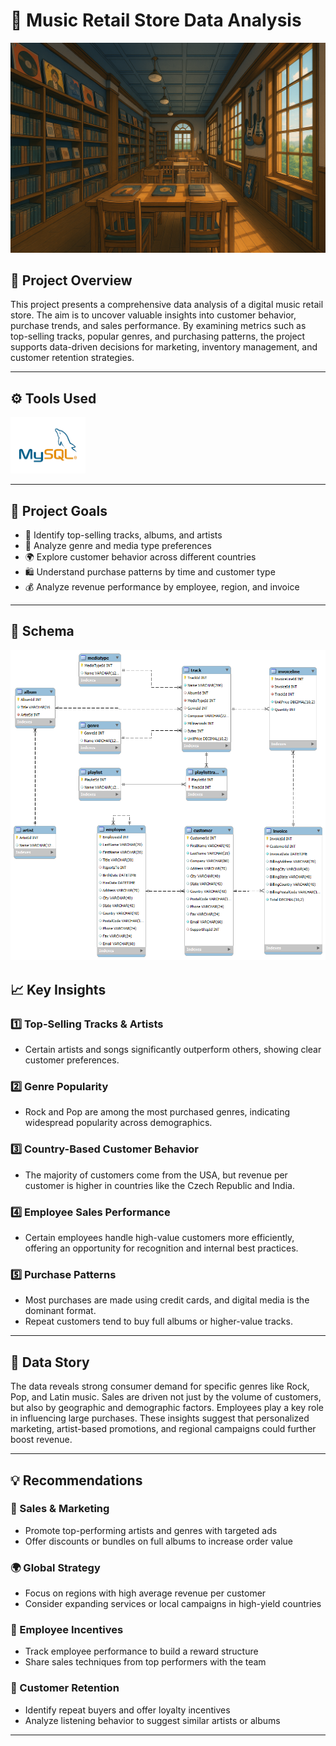 # 🎼 Music Retail Store Data Analysis

![Music Store](Music_Store.png)

## 📌 Project Overview

This project presents a comprehensive data analysis of a digital music retail store. The aim is to uncover valuable insights into customer behavior, purchase trends, and sales performance. By examining metrics such as top-selling tracks, popular genres, and purchasing patterns, the project supports data-driven decisions for marketing, inventory management, and customer retention strategies.

---

## ⚙️ Tools Used

<img src="mysql.png" alt="MySQL Logo" width="120" height="90">

---

## 🎯 Project Goals

- 🎵 Identify top-selling tracks, albums, and artists  
- 📁 Analyze genre and media type preferences  
- 🌍 Explore customer behavior across different countries  
- 🛍️ Understand purchase patterns by time and customer type  
- 💰 Analyze revenue performance by employee, region, and invoice  

---
## 🧩 Schema
![Music Store Schema](Music_Store_Schema.png)

## 📈 Key Insights

### 1️⃣ Top-Selling Tracks & Artists  
- Certain artists and songs significantly outperform others, showing clear customer preferences.

### 2️⃣ Genre Popularity  
- Rock and Pop are among the most purchased genres, indicating widespread popularity across demographics.

### 3️⃣ Country-Based Customer Behavior  
- The majority of customers come from the USA, but revenue per customer is higher in countries like the Czech Republic and India.

### 4️⃣ Employee Sales Performance  
- Certain employees handle high-value customers more efficiently, offering an opportunity for recognition and internal best practices.

### 5️⃣ Purchase Patterns  
- Most purchases are made using credit cards, and digital media is the dominant format.  
- Repeat customers tend to buy full albums or higher-value tracks.

---

## 🧠 Data Story

The data reveals strong consumer demand for specific genres like Rock, Pop, and Latin music. Sales are driven not just by the volume of customers, but also by geographic and demographic factors. Employees play a key role in influencing large purchases. These insights suggest that personalized marketing, artist-based promotions, and regional campaigns could further boost revenue.

---

## 💡 Recommendations

### 🎯 Sales & Marketing
- Promote top-performing artists and genres with targeted ads  
- Offer discounts or bundles on full albums to increase order value  

### 🌍 Global Strategy
- Focus on regions with high average revenue per customer  
- Consider expanding services or local campaigns in high-yield countries  

### 🧑 Employee Incentives
- Track employee performance to build a reward structure  
- Share sales techniques from top performers with the team  

### 🛒 Customer Retention
- Identify repeat buyers and offer loyalty incentives  
- Analyze listening behavior to suggest similar artists or albums

---
